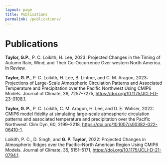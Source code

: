 ```yaml
---
layout: page
title: Publications
permalink: /publications/
---
```


# Publications

**Taylor, G.P.**, P. C. Loikith, H. Lee, 2023: Projected Changes in the Timing of Autumn Rain, Wind, and Their Co-Occurrence Over western North America. In Review.

**Taylor, G. P.**, P. C. Loikith, H. Lee, B. Lintner, and C. M. Aragon, 2023: Projections of Large-Scale Atmospheric Circulation Patterns and Associated Temperature and Precipitation over the Pacific Northwest Using CMIP6 Models. Journal of Climate, 36, 7257–7275, https://doi.org/10.1175/JCLI-D-23-0108.1.

**Taylor, G. P.**, P. C. Loikith, C. M. Aragon, H. Lee, and D. E. Waliser, 2022: CMIP6 model fidelity at simulating large-scale atmospheric circulation patterns and associated temperature and precipitation over the Pacific Northwest. Clim Dyn, 60, 2199–2218, https://doi.org/10.1007/s00382-022-06410-1.

Loikith, P. C., D. Singh, and **G. P. Taylor**, 2022: Projected Changes in Atmospheric Ridges over the Pacific–North American Region Using CMIP6 Models. Journal of Climate, 35, 5151–5171, https://doi.org/10.1175/JCLI-D-21-0794.1.
